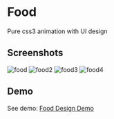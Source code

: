 # Food
Pure css3 animation with UI design

## Screenshots
![food](https://user-images.githubusercontent.com/33575994/89731466-d3031200-da64-11ea-99b7-aab7f4878133.png)
![food2](https://user-images.githubusercontent.com/33575994/89731470-d4ccd580-da64-11ea-97e1-75ee544e1203.png)
![food3](https://user-images.githubusercontent.com/33575994/89731471-d6969900-da64-11ea-9dcc-ad30c8ef9212.png)
![food4](https://user-images.githubusercontent.com/33575994/89731472-d7c7c600-da64-11ea-956a-e71be643e014.png)

## Demo
See demo: [Food Design Demo](https://uttamuk.github.io/Food/)
